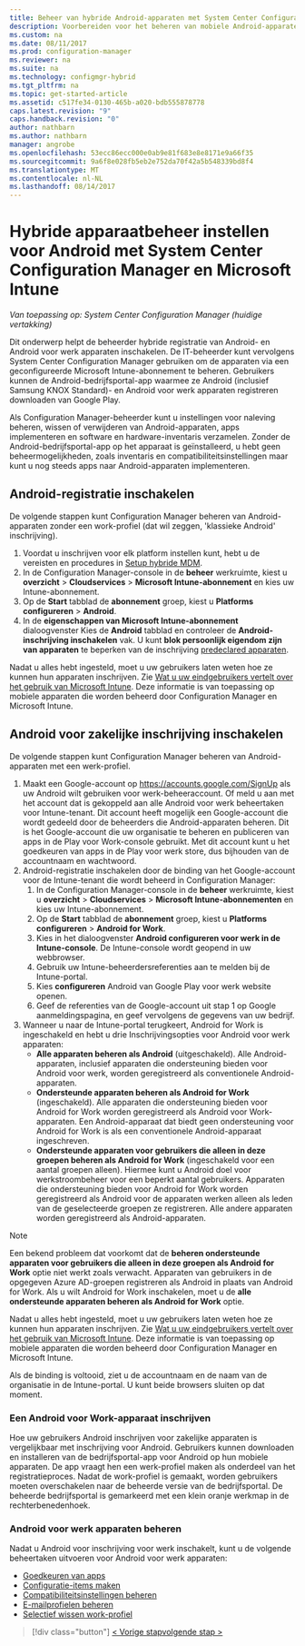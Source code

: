 ```yaml
---
title: Beheer van hybride Android-apparaten met System Center Configuration Manager en Microsoft Intune instellen | Microsoft Docs
description: Voorbereiden voor het beheren van mobiele Android-apparaten met Configuration Manager en Intune.
ms.custom: na
ms.date: 08/11/2017
ms.prod: configuration-manager
ms.reviewer: na
ms.suite: na
ms.technology: configmgr-hybrid
ms.tgt_pltfrm: na
ms.topic: get-started-article
ms.assetid: c517fe34-0130-465b-a020-bdb555878778
caps.latest.revision: "9"
caps.handback.revision: "0"
author: nathbarn
ms.author: nathbarn
manager: angrobe
ms.openlocfilehash: 53ecc86ecc000e0ab9e81f683e8e8171e9a66f35
ms.sourcegitcommit: 9a6f8e028fb5eb2e752da70f42a5b548339bd8f4
ms.translationtype: MT
ms.contentlocale: nl-NL
ms.lasthandoff: 08/14/2017
---
```

# <a name="set-up-android-hybrid-device-management-with-system-center-configuration-manager-and-microsoft-intune"></a>Hybride apparaatbeheer instellen voor Android met System Center Configuration Manager en Microsoft Intune

*Van toepassing op: System Center Configuration Manager (huidige vertakking)*

Dit onderwerp helpt de beheerder hybride registratie van Android- en Android voor werk apparaten inschakelen. De IT-beheerder kunt vervolgens System Center Configuration Manager gebruiken om de apparaten via een geconfigureerde Microsoft Intune-abonnement te beheren. Gebruikers kunnen de Android-bedrijfsportal-app waarmee ze Android (inclusief Samsung KNOX Standard)- en Android voor werk apparaten registreren downloaden van Google Play.

Als Configuration Manager-beheerder kunt u instellingen voor naleving beheren, wissen of verwijderen van Android-apparaten, apps implementeren en software en hardware-inventaris verzamelen. Zonder de Android-bedrijfsportal-app op het apparaat is geïnstalleerd, u hebt geen beheermogelijkheden, zoals inventaris en compatibiliteitsinstellingen maar kunt u nog steeds apps naar Android-apparaten implementeren.  

## <a name="enable-android-enrollment"></a>Android-registratie inschakelen  
De volgende stappen kunt Configuration Manager beheren van Android-apparaten zonder een work-profiel (dat wil zeggen, 'klassieke Android' inschrijving).

1. Voordat u inschrijven voor elk platform instellen kunt, hebt u de vereisten en procedures in [Setup hybride MDM](setup-hybrid-mdm.md).  
2. In de Configuration Manager-console in de **beheer** werkruimte, kiest u **overzicht** > **Cloudservices** > **Microsoft Intune-abonnement** en kies uw Intune-abonnement.  
3. Op de **Start** tabblad de **abonnement** groep, kiest u **Platforms configureren** > **Android**.  
4. In de **eigenschappen van Microsoft Intune-abonnement** dialoogvenster Kies de **Android** tabblad en controleer de **Android-inschrijving inschakelen** vak. U kunt **blok persoonlijk eigendom zijn van apparaten** te beperken van de inschrijving [predeclared apparaten](predeclare-devices-with-hardware-id.md).

 Nadat u alles hebt ingesteld, moet u uw gebruikers laten weten hoe ze kunnen hun apparaten inschrijven. Zie [Wat u uw eindgebruikers vertelt over het gebruik van Microsoft Intune](https://docs.microsoft.com/intune/end-user-educate). Deze informatie is van toepassing op mobiele apparaten die worden beheerd door Configuration Manager en Microsoft Intune.

## <a name="enable-android-for-work-enrollment"></a>Android voor zakelijke inschrijving inschakelen
De volgende stappen kunt Configuration Manager beheren van Android-apparaten met een werk-profiel.

1. Maakt een Google-account op https://accounts.google.com/SignUp als uw Android wilt gebruiken voor werk-beheeraccount. Of meld u aan met het account dat is gekoppeld aan alle Android voor werk beheertaken voor Intune-tenant. Dit account heeft mogelijk een Google-account die wordt gedeeld door de beheerders die Android-apparaten beheren. Dit is het Google-account die uw organisatie te beheren en publiceren van apps in de Play voor Work-console gebruikt. Met dit account kunt u het goedkeuren van apps in de Play voor werk store, dus bijhouden van de accountnaam en wachtwoord.
2. Android-registratie inschakelen door de binding van het Google-account voor de Intune-tenant die wordt beheerd in Configuration Manager:
   1. In de Configuration Manager-console in de **beheer** werkruimte, kiest u **overzicht** > **Cloudservices** > **Microsoft Intune-abonnementen** en kies uw Intune-abonnement.
   2. Op de **Start** tabblad de **abonnement** groep, kiest u **Platforms configureren** > **Android for Work**.
   3. Kies in het dialoogvenster **Android configureren voor werk in de Intune-console**. De Intune-console wordt geopend in uw webbrowser.
   4. Gebruik uw Intune-beheerdersreferenties aan te melden bij de Intune-portal.
   5. Kies **configureren** Android van Google Play voor werk website openen.
   6. Geef de referenties van de Google-account uit stap 1 op Google aanmeldingspagina, en geef vervolgens de gegevens van uw bedrijf.
3. Wanneer u naar de Intune-portal terugkeert, Android for Work is ingeschakeld en hebt u drie Inschrijvingsopties voor Android voor werk apparaten:
   - **Alle apparaten beheren als Android** (uitgeschakeld). Alle Android-apparaten, inclusief apparaten die ondersteuning bieden voor Android voor werk, worden geregistreerd als conventionele Android-apparaten.
   - **Ondersteunde apparaten beheren als Android for Work** (ingeschakeld). Alle apparaten die ondersteuning bieden voor Android for Work worden geregistreerd als Android voor Work-apparaten. Een Android-apparaat dat biedt geen ondersteuning voor Android for Work is als een conventionele Android-apparaat ingeschreven.
   - **Ondersteunde apparaten voor gebruikers die alleen in deze groepen beheren als Android for Work** (ingeschakeld voor een aantal groepen alleen). Hiermee kunt u Android doel voor werkstroombeheer voor een beperkt aantal gebruikers. Apparaten die ondersteuning bieden voor Android for Work worden geregistreerd als Android voor de apparaten werken alleen als leden van de geselecteerde groepen ze registreren. Alle andere apparaten worden geregistreerd als Android-apparaten.

> [!NOTE]
> Een bekend probleem dat voorkomt dat de **beheren ondersteunde apparaten voor gebruikers die alleen in deze groepen als Android for Work** optie niet werkt zoals verwacht. Apparaten van gebruikers in de opgegeven Azure AD-groepen registreren als Android in plaats van Android for Work. Als u wilt Android for Work inschakelen, moet u de **alle ondersteunde apparaten beheren als Android for Work** optie.


Nadat u alles hebt ingesteld, moet u uw gebruikers laten weten hoe ze kunnen hun apparaten inschrijven. Zie [Wat u uw eindgebruikers vertelt over het gebruik van Microsoft Intune](https://docs.microsoft.com/intune/deploy-use/what-to-tell-your-end-users-about-using-microsoft-intune). Deze informatie is van toepassing op mobiele apparaten die worden beheerd door Configuration Manager en Microsoft Intune.

Als de binding is voltooid, ziet u de accountnaam en de naam van de organisatie in de Intune-portal. U kunt beide browsers sluiten op dat moment.

### <a name="enroll-an-android-for-work-device"></a>Een Android voor Work-apparaat inschrijven
Hoe uw gebruikers Android inschrijven voor zakelijke apparaten is vergelijkbaar met inschrijving voor Android. Gebruikers kunnen downloaden en installeren van de bedrijfsportal-app voor Android op hun mobiele apparaten. De app vraagt hen een werk-profiel maken als onderdeel van het registratieproces. Nadat de work-profiel is gemaakt, worden gebruikers moeten overschakelen naar de beheerde versie van de bedrijfsportal. De beheerde bedrijfsportal is gemarkeerd met een klein oranje werkmap in de rechterbenedenhoek.

### <a name="manage-android-for-work-devices"></a>Android voor werk apparaten beheren
Nadat u Android voor inschrijving voor werk inschakelt, kunt u de volgende beheertaken uitvoeren voor Android voor werk apparaten:
- [Goedkeuren van apps](/sccm/mdm/deploy-use/creating-android-applications#approve-and-deploy-android-for-work-apps)
- [Configuratie-items maken](/sccm/mdm/deploy-use/create-configuration-items-for-android-for-work-devices-managed-without-the-client)
- [Compatibiliteitsinstellingen beheren](/sccm/mdm/deploy-use/create-configuration-items-for-android-for-work-devices-managed-without-the-client)
- [E-mailprofielen beheren](/sccm/mdm/deploy-use/create-exchange-activesync-profiles)
- [Selectief wissen work-profiel](/sccm/mdm/deploy-use/wipe-lock-reset-devices#selective-wipe)

> [!div class="button"]
[< Vorige stap](create-service-connection-point.md)[volgende stap >  ](set-up-additional-management.md)
